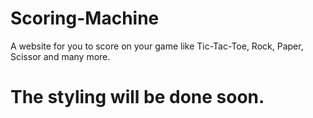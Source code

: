 # Scoring-Machine
A website for you to score on your game like Tic-Tac-Toe, Rock, Paper, Scissor and many more.
# The styling will be done soon.
